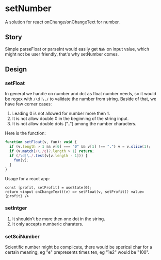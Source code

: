 # setNumber
A solution for react onChange/onChangeText for number.

## Story

Simple parseFloat or parseInt would easily get `NaN` on input value, which might not be user friendly, that's why setNumber comes.

## Design

### setFloat

In general we handle on number and dot as float number needs, so it would be regex with `/\d|\./` to validate the number from string. 
Baside of that, we have few corner cases: 

1. Leading 0 is not allowed for number more then 1.
2. It is not allow double 0 in the beginning of the string input. 
3. It is not allow double dots ("..") among the number characters.

Here is the function:

```js
function setFloat(v, fun): void {
  if (v.length > 1 && v[0] === "0" && v[1] !== ".") v = v.slice(1);
  if (v.match(/\./g)?.length > 1) return;
  if (/\d|\./.test(v[v.length - 1])) {
    fun(v);
  }
}
```

Usage for a react app:

```
const [profit, setProfit] = useState(0);
return <input onChangeText((v) => setFloat(v, setProfit)) value={profit} />
```


### setIntger

1. It shouldn't be more then one dot in the string.
2. It only accepts numberic charaters.

### setSciNumber

Scientific number might be complicate, there would be sperical char for a certain meaning, eg "e" prepresents times ten, eg "1e2" would be "100".

